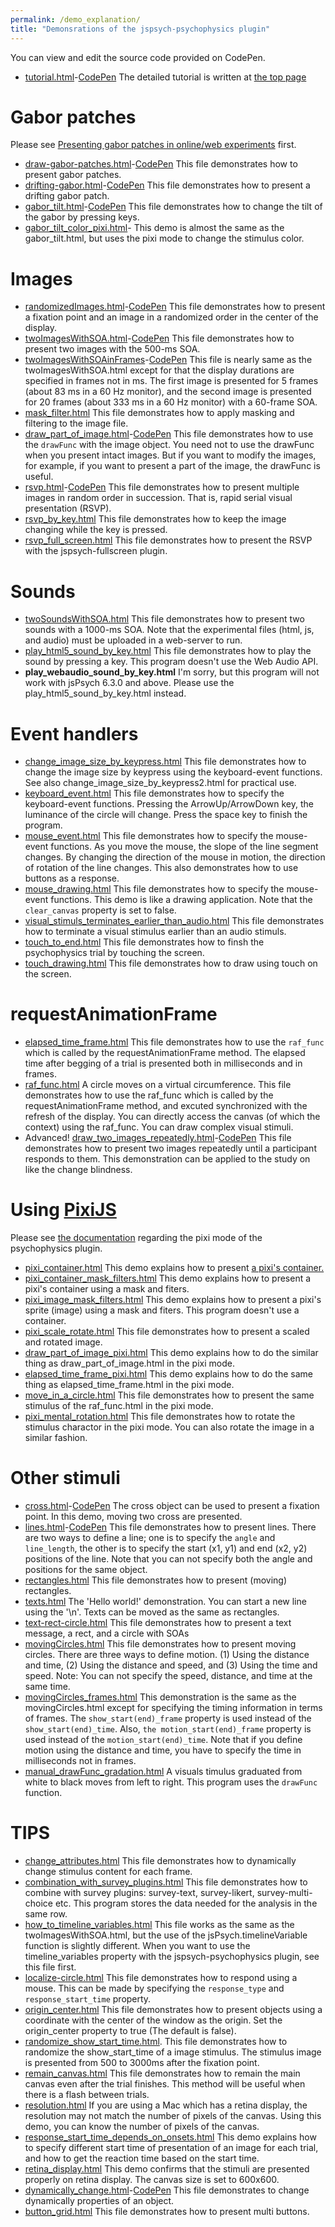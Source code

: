 ```yaml
---
permalink: /demo_explanation/
title: "Demonsrations of the jspsych-psychophysics plugin"
---
```


You can view and edit the source code provided on CodePen.

- [tutorial.html](https://www.hes.kyushu-u.ac.jp/~kurokid/jspsychophysics/demos/tutorial.html)-[CodePen](https://codepen.io/kurokida/pen/JjJoXWG) The detailed tutorial is written at [the top page](http://jspsychophysics.hes.kyushu-u.ac.jp/)

# Gabor patches

Please see [Presenting gabor patches in online/web experiments](gabor.md) first.

- [draw-gabor-patches.html](https://www.hes.kyushu-u.ac.jp/~kurokid/jspsychophysics/demos/draw-gabor-patches.html)-[CodePen](https://codepen.io/kurokida/pen/NWgPVxX) This file demonstrates how to present gabor patches.
- [drifting-gabor.html](https://www.hes.kyushu-u.ac.jp/~kurokid/jspsychophysics/demos/drifting-gabor.html?pixi_flag=1)-[CodePen](https://codepen.io/kurokida/pen/gORbJMW) This file demonstrates how to present a drifting gabor patch.
- [gabor_tilt.html](https://www.hes.kyushu-u.ac.jp/~kurokid/jspsychophysics/demos/gabor_tilt.html)-[CodePen](https://codepen.io/kurokida/pen/YzrvjvV) This file demonstrates how to change the tilt of the gabor by pressing keys.
- [gabor_tilt_color_pixi.html](https://www.hes.kyushu-u.ac.jp/~kurokid/jspsychophysics/demos/gabor_tilt_color_pixi.html)- This demo is almost the same as the gabor_tilt.html, but uses the pixi mode to change the stimulus color.

# Images

- [randomizedImages.html](https://www.hes.kyushu-u.ac.jp/~kurokid/jspsychophysics/demos/randomizedImages.html)-[CodePen](https://codepen.io/kurokida/pen/jOwEowv) This file demonstrates how to present a fixation point and an image in a randomized order in the center of the display.
- [twoImagesWithSOA.html](https://www.hes.kyushu-u.ac.jp/~kurokid/jspsychophysics/demos/twoImagesWithSOA.html)-[CodePen](https://codepen.io/kurokida/pen/BaZjxov) This file demonstrates how to present two images with the 500-ms SOA.
- [twoImagesWithSOAinFrames](https://www.hes.kyushu-u.ac.jp/~kurokid/jspsychophysics/demos/twoImagesWithSOAinFrames.html)-[CodePen](https://codepen.io/kurokida/pen/NWgxMNV) This file is nearly same as the twoImagesWithSOA.html except for that the display durations are specified in frames not in ms. The first image is presented for 5 frames (about 83 ms in a 60 Hz monitor), and the second image is presented for 20 frames (about 333 ms in a 60 Hz monitor) with a 60-frame SOA.
- [mask_filter.html](https://www.hes.kyushu-u.ac.jp/~kurokid/jspsychophysics/demos/mask_filter.html) This file demonstrates how to apply masking and filtering to the image file.
- [draw_part_of_image.html](https://www.hes.kyushu-u.ac.jp/~kurokid/jspsychophysics/demos/draw_part_of_image.html)-[CodePen](https://codepen.io/kurokida/pen/OJgMZRd) This file demonstrates how to use the `drawFunc` with the image object. You need not to use the drawFunc when you present intact images. But if you want to modify the images, for example, if you want to present a part of the image, the drawFunc is useful.
- [rsvp.html](https://www.hes.kyushu-u.ac.jp/~kurokid/jspsychophysics/demos/rsvp.html)-[CodePen](https://codepen.io/kurokida/pen/KKqwzyE) This file demonstrates how to present multiple images in random order in succession. That is, rapid serial visual presentation (RSVP).
- [rsvp_by_key.html](https://www.hes.kyushu-u.ac.jp/~kurokid/jspsychophysics/demos/rsvp_by_key.html) This file demonstrates how to keep the image changing while the key is pressed.
- [rsvp_full_screen.html](https://www.hes.kyushu-u.ac.jp/~kurokid/jspsychophysics/demos/rsvp_full_screen.html) This file demonstrates how to present the RSVP with the jspsych-fullscreen plugin.

# Sounds

- [twoSoundsWithSOA.html](https://www.hes.kyushu-u.ac.jp/~kurokid/jspsychophysics/demos/twoSoundsWithSOA.html) This file demonstrates how to present two sounds with a 1000-ms SOA. Note that the experimental files (html, js, and audio) must be uploaded in a web-server to run.
- [play_html5_sound_by_key.html](https://www.hes.kyushu-u.ac.jp/~kurokid/jspsychophysics/demos/play_html5_sound_by_key.html) This file demonstrates how to play the sound by pressing a key. This program doesn't use the Web Audio API.
- **play_webaudio_sound_by_key.html** I'm sorry, but this program will not work with jsPsych 6.3.0 and above. Please use the play_html5_sound_by_key.html instead.

# Event handlers

- [change_image_size_by_keypress.html](https://www.hes.kyushu-u.ac.jp/~kurokid/jspsychophysics/demos/change_image_size_by_keypress.html) This file demonstrates how to change the image size by keypress using the keyboard-event functions. See also change_image_size_by_keypress2.html for practical use.
- [keyboard_event.html](https://www.hes.kyushu-u.ac.jp/~kurokid/jspsychophysics/demos/keyboard_event.html) This file demonstrates how to specify the keyboard-event functions. Pressing the ArrowUp/ArrowDown key, the luminance of the circle will change. Press the space key to finish the program.
- [mouse_event.html](https://www.hes.kyushu-u.ac.jp/~kurokid/jspsychophysics/demos/mouse_event.html) This file demonstrates how to specify the mouse-event functions. As you move the mouse, the slope of the line segment changes. By changing the direction of the mouse in motion, the direction of rotation of the line changes. This also demonstrates how to use buttons as a response.
- [mouse_drawing.html](https://www.hes.kyushu-u.ac.jp/~kurokid/jspsychophysics/demos/mouse_drawing.html) This file demonstrates how to specify the mouse-event functions. This demo is like a drawing application. Note that the `clear_canvas` property is set to false.
- [visual_stimuls_terminates_earlier_than_audio.html](https://www.hes.kyushu-u.ac.jp/~kurokid/jspsychophysics/demos/visual_stimuls_terminates_earlier_than_audio.html) This file demonstrates how to terminate a visual stimulus earlier than an audio stimuls.
- [touch_to_end.html](https://www.hes.kyushu-u.ac.jp/~kurokid/jspsychophysics/demos/touch_to_end.html) This file demonstrates how to finsh the psychophysics trial by touching the screen.
- [touch_drawing.html](https://www.hes.kyushu-u.ac.jp/~kurokid/jspsychophysics/demos/touch_drawing.html) This file demonstrates how to draw using touch on the screen.

# requestAnimationFrame

- [elapsed_time_frame.html](https://www.hes.kyushu-u.ac.jp/~kurokid/jspsychophysics/demos/elapsed_time_frame.html) This file demonstrates how to use the `raf_func` which is called by the requestAnimationFrame method. The elapsed time after begging of a trial is presented both in milliseconds and in frames.
- [raf_func.html](https://www.hes.kyushu-u.ac.jp/~kurokid/jspsychophysics/demos/raf_func.html) A circle moves on a virtual circumference. This file demonstrates how to use the raf_func which is called by the requestAnimationFrame method, and excuted synchronized with the refresh of the display. You can directly access the canvas (of which the context) using the raf_func. You can draw complex visual stimuli.
- Advanced! [draw_two_images_repeatedly.html](https://www.hes.kyushu-u.ac.jp/~kurokid/jspsychophysics/demos/draw_two_images_repeatedly.html)-[CodePen](https://codepen.io/kurokida/pen/KKqwLax) This file demonstrates how to present two images repeatedly until a participant responds to them. This demonstration can be applied to the study on like the change blindness.

# Using [PixiJS](https://pixijs.com/)
Please see [the documentation](pixijs.md) regarding the pixi mode of the psychophysics plugin.

- [pixi_container.html](https://www.hes.kyushu-u.ac.jp/~kurokid/jspsychophysics/demos/pixi_container.html) This demo explains how to present [a pixi's container.](https://pixijs.io/guides/basics/containers.html)
- [pixi_container_mask_filters.html](https://www.hes.kyushu-u.ac.jp/~kurokid/jspsychophysics/demos/pixi_container_mask_filters.html) This demo explains how to present a pixi's container using a mask and fiters.
- [pixi_image_mask_filters.html](https://www.hes.kyushu-u.ac.jp/~kurokid/jspsychophysics/demos/pixi_image_mask_filters.html) This demo explains how to present a pixi's sprite (image) using a mask and fiters. This program doesn't use a container.
- [pixi_scale_rotate.html](https://www.hes.kyushu-u.ac.jp/~kurokid/jspsychophysics/demos/pixi_scale_rotate.html) This file demonstrates how to present a scaled and rotated image.
- [draw_part_of_image_pixi.html](https://www.hes.kyushu-u.ac.jp/~kurokid/jspsychophysics/demos/draw_part_of_image_pixi.html) This demo explains how to do the similar thing as draw_part_of_image.html in the pixi mode.
- [elapsed_time_frame_pixi.html](https://www.hes.kyushu-u.ac.jp/~kurokid/jspsychophysics/demos/elapsed_time_frame_pixi.html) This demo explains how to do the same thing as elapsed_time_frame.html in the pixi mode.
- [move_in_a_circle.html](https://www.hes.kyushu-u.ac.jp/~kurokid/jspsychophysics/demos/move_in_a_circle.html) This file demonstrates how to present the same stimulus of the raf_func.html in the pixi mode.
- [pixi_mental_rotation.html](https://www.hes.kyushu-u.ac.jp/~kurokid/jspsychophysics/demos/pixi_mental_rotation.html) This file demonstrates how to rotate the stimulus charactor in the pixi mode. You can also rotate the image in a similar fashion.

# Other stimuli

- [cross.html](https://www.hes.kyushu-u.ac.jp/~kurokid/jspsychophysics/demos/cross.html)-[CodePen](https://codepen.io/kurokida/pen/rNwaxRP) The cross object can be used to present a fixation point. In this demo, moving two cross are presented. 
- [lines.html](https://www.hes.kyushu-u.ac.jp/~kurokid/jspsychophysics/demos/lines.html)-[CodePen](https://codepen.io/kurokida/pen/JjJxWwK) This file demonstrates how to present lines. There are two ways to define a line; one is to specify the `angle` and `line_length`, the other is to specify the start (x1, y1) and end (x2, y2) positions of the line. Note that you can not specify both the angle and positions for the same object.
- [rectangles.html](https://www.hes.kyushu-u.ac.jp/~kurokid/jspsychophysics/demos/rectangles.html) This file demonstrates how to present (moving) rectangles.
- [texts.html](https://www.hes.kyushu-u.ac.jp/~kurokid/jspsychophysics/demos/texts.html) The 'Hello world!' demonstration. You can start a new line using the '\n'. Texts can be moved as the same as rectangles.
- [text-rect-circle.html](https://www.hes.kyushu-u.ac.jp/~kurokid/jspsychophysics/demos/text-rect-circle.html) This file demonstrates how to present a text message, a rect, and a circle with SOAs
- [movingCircles.html](https://www.hes.kyushu-u.ac.jp/~kurokid/jspsychophysics/demos/movingCircles.html) This file demonstrates how to present moving circles. There are three ways to define motion. (1) Using the distance and time, (2) Using the distance and speed, and (3) Using the time and speed. Note: You can not specify the speed, distance, and time at the same time.
- [movingCircles_frames.html](https://www.hes.kyushu-u.ac.jp/~kurokid/jspsychophysics/demos/movingCircles_frames.html) This demonstration is the same as the movingCircles.html except for specifying the timing information in terms of frames. The `show_start(end)_frame` property is used instead of the `show_start(end)_time`. Also, `the motion_start(end)_frame` property is used instead of the `motion_start(end)_time`. Note that if you define motion using the distance and time, you have to specify the time in milliseconds not in frames.
- [manual_drawFunc_gradation.html](https://www.hes.kyushu-u.ac.jp/~kurokid/jspsychophysics/demos/manual_drawFunc_gradation.html) A visuals timulus graduated from white to black moves from left to right. This program uses the `drawFunc` function.

# TIPS

- [change_attributes.html](https://www.hes.kyushu-u.ac.jp/~kurokid/jspsychophysics/demos/change_attributes.html) This file demonstrates how to dynamically change stimulus content for each frame.
- [combination_with_survey_plugins.html](https://www.hes.kyushu-u.ac.jp/~kurokid/jspsychophysics/demos/combination_with_survey_plugins.html) This file demonstrates how to combine with survey plugins: survey-text, survey-likert, survey-multi-choice etc. This program stores the data needed for the analysis in the same row.
- [how_to_timeline_variables.html](https://www.hes.kyushu-u.ac.jp/~kurokid/jspsychophysics/demos/how_to_timeline_variables.html) This file works as the same as the twoImagesWithSOA.html, but the use of the jsPsych.timelineVariable function is slightly different. When you want to use the timeline_variables property with the jspsych-psychophysics plugin, see this file first.
- [localize-circle.html](https://www.hes.kyushu-u.ac.jp/~kurokid/jspsychophysics/demos/localize-circle.html) This file demonstrates how to respond using a mouse. This can be made by specifying the `response_type` and `response_start_time` property.
- [origin_center.html](https://www.hes.kyushu-u.ac.jp/~kurokid/jspsychophysics/demos/origin_center.html) This file demonstrates how to present objects using a coordinate with the center of the window as the origin. Set the origin_center property to true (The default is false).
- [randomize_show_start_time.html](https://www.hes.kyushu-u.ac.jp/~kurokid/jspsychophysics/demos/randomize_show_start_time.html). This file demonstrates how to randomize the show_start_time of a image stimulus. The stimulus image is presented from 500 to 3000ms after the fixation point.
- [remain_canvas.html](https://www.hes.kyushu-u.ac.jp/~kurokid/jspsychophysics/demos/remain_canvas.html) This file demonstrates how to remain the main canvas even after the trial finishes. This method will be useful when there is a flash between trials.
- [resolution.html](https://www.hes.kyushu-u.ac.jp/~kurokid/jspsychophysics/demos/resolution.html) If you are using a Mac which has a retina display, the resolution may not match the number of pixels of the canvas. Using this demo, you can know the number of pixels of the canvas.
- [response_start_time_depends_on_onsets.html](https://www.hes.kyushu-u.ac.jp/~kurokid/jspsychophysics/demos/response_start_time_depends_on_onsets.html) This demo explains how to specify different start time of presentation of an image for each trial, and how to get the reaction time based on the start time.
- [retina_display.html](https://www.hes.kyushu-u.ac.jp/~kurokid/jspsychophysics/demos/retina_display.html) This demo confirms that the stimuli are presented properly on retina display. The canvas size is set to 600x600.
- [dynamically_change.html](https://www.hes.kyushu-u.ac.jp/~kurokid/jspsychophysics/demos/dynamically_change.html)-[CodePen](https://codepen.io/kurokida/pen/VwWgbwz) This file demonstrates to change dynamically properties of an object.
- [button_grid.html](https://www.hes.kyushu-u.ac.jp/~kurokid/jspsychophysics/demos/button_grid.html) This file demonstrates how to present multi buttons.